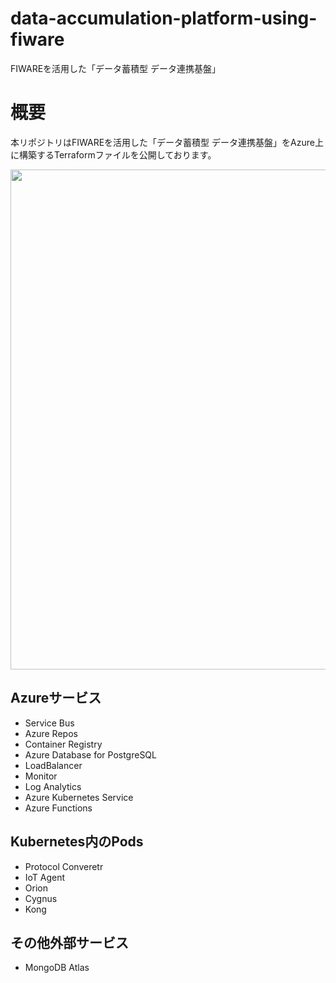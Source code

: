 # data-accumulation-platform-using-fiware
FIWAREを活用した「データ蓄積型 データ連携基盤」



# 概要

本リポジトリはFIWAREを活用した「データ蓄積型 データ連携基盤」をAzure上に構築するTerraformファイルを公開しております。

<img width="800" src="https://user-images.githubusercontent.com/6661165/125758743-9d186c08-18a4-45e2-b11a-5519c29347a4.png">


## Azureサービス

* Service Bus
* Azure Repos
* Container Registry
* Azure Database for PostgreSQL
* LoadBalancer
* Monitor
* Log Analytics
* Azure Kubernetes Service
* Azure Functions

## Kubernetes内のPods
* Protocol Converetr
* IoT Agent
* Orion
* Cygnus
* Kong

## その他外部サービス
* MongoDB Atlas
